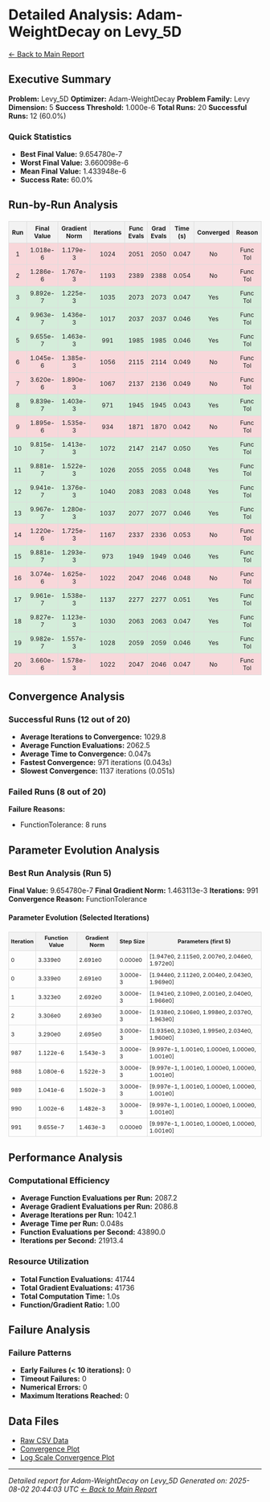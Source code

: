 # Detailed Analysis: Adam-WeightDecay on Levy_5D
[← Back to Main Report](benchmark_report.md)
## Executive Summary
**Problem:** Levy_5D
**Optimizer:** Adam-WeightDecay
**Problem Family:** Levy
**Dimension:** 5
**Success Threshold:** 1.000e-6
**Total Runs:** 20
**Successful Runs:** 12 (60.0%)

### Quick Statistics
* **Best Final Value:** 9.654780e-7
* **Worst Final Value:** 3.660098e-6
* **Mean Final Value:** 1.433948e-6
* **Success Rate:** 60.0%


## Run-by-Run Analysis
<table style="border-collapse: collapse; width: 100%; margin: 20px 0; font-size: 12px;">
<tr style="background-color: #f2f2f2;">
<th style="border: 1px solid #ddd; padding: 6px; text-align: center;">Run</th>
<th style="border: 1px solid #ddd; padding: 6px; text-align: center;">Final Value</th>
<th style="border: 1px solid #ddd; padding: 6px; text-align: center;">Gradient Norm</th>
<th style="border: 1px solid #ddd; padding: 6px; text-align: center;">Iterations</th>
<th style="border: 1px solid #ddd; padding: 6px; text-align: center;">Func Evals</th>
<th style="border: 1px solid #ddd; padding: 6px; text-align: center;">Grad Evals</th>
<th style="border: 1px solid #ddd; padding: 6px; text-align: center;">Time (s)</th>
<th style="border: 1px solid #ddd; padding: 6px; text-align: center;">Converged</th>
<th style="border: 1px solid #ddd; padding: 6px; text-align: center;">Reason</th>
</tr>
<tr style="background-color: #f8d7da;">
<td style="border: 1px solid #ddd; padding: 6px; text-align: center;">1</td>
<td style="border: 1px solid #ddd; padding: 6px; text-align: center;">1.018e-6</td>
<td style="border: 1px solid #ddd; padding: 6px; text-align: center;">1.179e-3</td>
<td style="border: 1px solid #ddd; padding: 6px; text-align: center;">1024</td>
<td style="border: 1px solid #ddd; padding: 6px; text-align: center;">2051</td>
<td style="border: 1px solid #ddd; padding: 6px; text-align: center;">2050</td>
<td style="border: 1px solid #ddd; padding: 6px; text-align: center;">0.047</td>
<td style="border: 1px solid #ddd; padding: 6px; text-align: center;">No</td>
<td style="border: 1px solid #ddd; padding: 6px; text-align: center;">Func Tol</td>
</tr>
<tr style="background-color: #f8d7da;">
<td style="border: 1px solid #ddd; padding: 6px; text-align: center;">2</td>
<td style="border: 1px solid #ddd; padding: 6px; text-align: center;">1.286e-6</td>
<td style="border: 1px solid #ddd; padding: 6px; text-align: center;">1.767e-3</td>
<td style="border: 1px solid #ddd; padding: 6px; text-align: center;">1193</td>
<td style="border: 1px solid #ddd; padding: 6px; text-align: center;">2389</td>
<td style="border: 1px solid #ddd; padding: 6px; text-align: center;">2388</td>
<td style="border: 1px solid #ddd; padding: 6px; text-align: center;">0.054</td>
<td style="border: 1px solid #ddd; padding: 6px; text-align: center;">No</td>
<td style="border: 1px solid #ddd; padding: 6px; text-align: center;">Func Tol</td>
</tr>
<tr style="background-color: #d4edda;">
<td style="border: 1px solid #ddd; padding: 6px; text-align: center;">3</td>
<td style="border: 1px solid #ddd; padding: 6px; text-align: center;">9.892e-7</td>
<td style="border: 1px solid #ddd; padding: 6px; text-align: center;">1.225e-3</td>
<td style="border: 1px solid #ddd; padding: 6px; text-align: center;">1035</td>
<td style="border: 1px solid #ddd; padding: 6px; text-align: center;">2073</td>
<td style="border: 1px solid #ddd; padding: 6px; text-align: center;">2073</td>
<td style="border: 1px solid #ddd; padding: 6px; text-align: center;">0.047</td>
<td style="border: 1px solid #ddd; padding: 6px; text-align: center;">Yes</td>
<td style="border: 1px solid #ddd; padding: 6px; text-align: center;">Func Tol</td>
</tr>
<tr style="background-color: #d4edda;">
<td style="border: 1px solid #ddd; padding: 6px; text-align: center;">4</td>
<td style="border: 1px solid #ddd; padding: 6px; text-align: center;">9.963e-7</td>
<td style="border: 1px solid #ddd; padding: 6px; text-align: center;">1.436e-3</td>
<td style="border: 1px solid #ddd; padding: 6px; text-align: center;">1017</td>
<td style="border: 1px solid #ddd; padding: 6px; text-align: center;">2037</td>
<td style="border: 1px solid #ddd; padding: 6px; text-align: center;">2037</td>
<td style="border: 1px solid #ddd; padding: 6px; text-align: center;">0.046</td>
<td style="border: 1px solid #ddd; padding: 6px; text-align: center;">Yes</td>
<td style="border: 1px solid #ddd; padding: 6px; text-align: center;">Func Tol</td>
</tr>
<tr style="background-color: #d4edda;">
<td style="border: 1px solid #ddd; padding: 6px; text-align: center;">5</td>
<td style="border: 1px solid #ddd; padding: 6px; text-align: center;">9.655e-7</td>
<td style="border: 1px solid #ddd; padding: 6px; text-align: center;">1.463e-3</td>
<td style="border: 1px solid #ddd; padding: 6px; text-align: center;">991</td>
<td style="border: 1px solid #ddd; padding: 6px; text-align: center;">1985</td>
<td style="border: 1px solid #ddd; padding: 6px; text-align: center;">1985</td>
<td style="border: 1px solid #ddd; padding: 6px; text-align: center;">0.046</td>
<td style="border: 1px solid #ddd; padding: 6px; text-align: center;">Yes</td>
<td style="border: 1px solid #ddd; padding: 6px; text-align: center;">Func Tol</td>
</tr>
<tr style="background-color: #f8d7da;">
<td style="border: 1px solid #ddd; padding: 6px; text-align: center;">6</td>
<td style="border: 1px solid #ddd; padding: 6px; text-align: center;">1.045e-6</td>
<td style="border: 1px solid #ddd; padding: 6px; text-align: center;">1.385e-3</td>
<td style="border: 1px solid #ddd; padding: 6px; text-align: center;">1056</td>
<td style="border: 1px solid #ddd; padding: 6px; text-align: center;">2115</td>
<td style="border: 1px solid #ddd; padding: 6px; text-align: center;">2114</td>
<td style="border: 1px solid #ddd; padding: 6px; text-align: center;">0.049</td>
<td style="border: 1px solid #ddd; padding: 6px; text-align: center;">No</td>
<td style="border: 1px solid #ddd; padding: 6px; text-align: center;">Func Tol</td>
</tr>
<tr style="background-color: #f8d7da;">
<td style="border: 1px solid #ddd; padding: 6px; text-align: center;">7</td>
<td style="border: 1px solid #ddd; padding: 6px; text-align: center;">3.620e-6</td>
<td style="border: 1px solid #ddd; padding: 6px; text-align: center;">1.890e-3</td>
<td style="border: 1px solid #ddd; padding: 6px; text-align: center;">1067</td>
<td style="border: 1px solid #ddd; padding: 6px; text-align: center;">2137</td>
<td style="border: 1px solid #ddd; padding: 6px; text-align: center;">2136</td>
<td style="border: 1px solid #ddd; padding: 6px; text-align: center;">0.049</td>
<td style="border: 1px solid #ddd; padding: 6px; text-align: center;">No</td>
<td style="border: 1px solid #ddd; padding: 6px; text-align: center;">Func Tol</td>
</tr>
<tr style="background-color: #d4edda;">
<td style="border: 1px solid #ddd; padding: 6px; text-align: center;">8</td>
<td style="border: 1px solid #ddd; padding: 6px; text-align: center;">9.839e-7</td>
<td style="border: 1px solid #ddd; padding: 6px; text-align: center;">1.403e-3</td>
<td style="border: 1px solid #ddd; padding: 6px; text-align: center;">971</td>
<td style="border: 1px solid #ddd; padding: 6px; text-align: center;">1945</td>
<td style="border: 1px solid #ddd; padding: 6px; text-align: center;">1945</td>
<td style="border: 1px solid #ddd; padding: 6px; text-align: center;">0.043</td>
<td style="border: 1px solid #ddd; padding: 6px; text-align: center;">Yes</td>
<td style="border: 1px solid #ddd; padding: 6px; text-align: center;">Func Tol</td>
</tr>
<tr style="background-color: #f8d7da;">
<td style="border: 1px solid #ddd; padding: 6px; text-align: center;">9</td>
<td style="border: 1px solid #ddd; padding: 6px; text-align: center;">1.895e-6</td>
<td style="border: 1px solid #ddd; padding: 6px; text-align: center;">1.535e-3</td>
<td style="border: 1px solid #ddd; padding: 6px; text-align: center;">934</td>
<td style="border: 1px solid #ddd; padding: 6px; text-align: center;">1871</td>
<td style="border: 1px solid #ddd; padding: 6px; text-align: center;">1870</td>
<td style="border: 1px solid #ddd; padding: 6px; text-align: center;">0.042</td>
<td style="border: 1px solid #ddd; padding: 6px; text-align: center;">No</td>
<td style="border: 1px solid #ddd; padding: 6px; text-align: center;">Func Tol</td>
</tr>
<tr style="background-color: #d4edda;">
<td style="border: 1px solid #ddd; padding: 6px; text-align: center;">10</td>
<td style="border: 1px solid #ddd; padding: 6px; text-align: center;">9.815e-7</td>
<td style="border: 1px solid #ddd; padding: 6px; text-align: center;">1.413e-3</td>
<td style="border: 1px solid #ddd; padding: 6px; text-align: center;">1072</td>
<td style="border: 1px solid #ddd; padding: 6px; text-align: center;">2147</td>
<td style="border: 1px solid #ddd; padding: 6px; text-align: center;">2147</td>
<td style="border: 1px solid #ddd; padding: 6px; text-align: center;">0.050</td>
<td style="border: 1px solid #ddd; padding: 6px; text-align: center;">Yes</td>
<td style="border: 1px solid #ddd; padding: 6px; text-align: center;">Func Tol</td>
</tr>
<tr style="background-color: #d4edda;">
<td style="border: 1px solid #ddd; padding: 6px; text-align: center;">11</td>
<td style="border: 1px solid #ddd; padding: 6px; text-align: center;">9.881e-7</td>
<td style="border: 1px solid #ddd; padding: 6px; text-align: center;">1.522e-3</td>
<td style="border: 1px solid #ddd; padding: 6px; text-align: center;">1026</td>
<td style="border: 1px solid #ddd; padding: 6px; text-align: center;">2055</td>
<td style="border: 1px solid #ddd; padding: 6px; text-align: center;">2055</td>
<td style="border: 1px solid #ddd; padding: 6px; text-align: center;">0.048</td>
<td style="border: 1px solid #ddd; padding: 6px; text-align: center;">Yes</td>
<td style="border: 1px solid #ddd; padding: 6px; text-align: center;">Func Tol</td>
</tr>
<tr style="background-color: #d4edda;">
<td style="border: 1px solid #ddd; padding: 6px; text-align: center;">12</td>
<td style="border: 1px solid #ddd; padding: 6px; text-align: center;">9.941e-7</td>
<td style="border: 1px solid #ddd; padding: 6px; text-align: center;">1.376e-3</td>
<td style="border: 1px solid #ddd; padding: 6px; text-align: center;">1040</td>
<td style="border: 1px solid #ddd; padding: 6px; text-align: center;">2083</td>
<td style="border: 1px solid #ddd; padding: 6px; text-align: center;">2083</td>
<td style="border: 1px solid #ddd; padding: 6px; text-align: center;">0.048</td>
<td style="border: 1px solid #ddd; padding: 6px; text-align: center;">Yes</td>
<td style="border: 1px solid #ddd; padding: 6px; text-align: center;">Func Tol</td>
</tr>
<tr style="background-color: #d4edda;">
<td style="border: 1px solid #ddd; padding: 6px; text-align: center;">13</td>
<td style="border: 1px solid #ddd; padding: 6px; text-align: center;">9.967e-7</td>
<td style="border: 1px solid #ddd; padding: 6px; text-align: center;">1.280e-3</td>
<td style="border: 1px solid #ddd; padding: 6px; text-align: center;">1037</td>
<td style="border: 1px solid #ddd; padding: 6px; text-align: center;">2077</td>
<td style="border: 1px solid #ddd; padding: 6px; text-align: center;">2077</td>
<td style="border: 1px solid #ddd; padding: 6px; text-align: center;">0.046</td>
<td style="border: 1px solid #ddd; padding: 6px; text-align: center;">Yes</td>
<td style="border: 1px solid #ddd; padding: 6px; text-align: center;">Func Tol</td>
</tr>
<tr style="background-color: #f8d7da;">
<td style="border: 1px solid #ddd; padding: 6px; text-align: center;">14</td>
<td style="border: 1px solid #ddd; padding: 6px; text-align: center;">1.220e-6</td>
<td style="border: 1px solid #ddd; padding: 6px; text-align: center;">1.725e-3</td>
<td style="border: 1px solid #ddd; padding: 6px; text-align: center;">1167</td>
<td style="border: 1px solid #ddd; padding: 6px; text-align: center;">2337</td>
<td style="border: 1px solid #ddd; padding: 6px; text-align: center;">2336</td>
<td style="border: 1px solid #ddd; padding: 6px; text-align: center;">0.053</td>
<td style="border: 1px solid #ddd; padding: 6px; text-align: center;">No</td>
<td style="border: 1px solid #ddd; padding: 6px; text-align: center;">Func Tol</td>
</tr>
<tr style="background-color: #d4edda;">
<td style="border: 1px solid #ddd; padding: 6px; text-align: center;">15</td>
<td style="border: 1px solid #ddd; padding: 6px; text-align: center;">9.881e-7</td>
<td style="border: 1px solid #ddd; padding: 6px; text-align: center;">1.293e-3</td>
<td style="border: 1px solid #ddd; padding: 6px; text-align: center;">973</td>
<td style="border: 1px solid #ddd; padding: 6px; text-align: center;">1949</td>
<td style="border: 1px solid #ddd; padding: 6px; text-align: center;">1949</td>
<td style="border: 1px solid #ddd; padding: 6px; text-align: center;">0.046</td>
<td style="border: 1px solid #ddd; padding: 6px; text-align: center;">Yes</td>
<td style="border: 1px solid #ddd; padding: 6px; text-align: center;">Func Tol</td>
</tr>
<tr style="background-color: #f8d7da;">
<td style="border: 1px solid #ddd; padding: 6px; text-align: center;">16</td>
<td style="border: 1px solid #ddd; padding: 6px; text-align: center;">3.074e-6</td>
<td style="border: 1px solid #ddd; padding: 6px; text-align: center;">1.625e-3</td>
<td style="border: 1px solid #ddd; padding: 6px; text-align: center;">1022</td>
<td style="border: 1px solid #ddd; padding: 6px; text-align: center;">2047</td>
<td style="border: 1px solid #ddd; padding: 6px; text-align: center;">2046</td>
<td style="border: 1px solid #ddd; padding: 6px; text-align: center;">0.048</td>
<td style="border: 1px solid #ddd; padding: 6px; text-align: center;">No</td>
<td style="border: 1px solid #ddd; padding: 6px; text-align: center;">Func Tol</td>
</tr>
<tr style="background-color: #d4edda;">
<td style="border: 1px solid #ddd; padding: 6px; text-align: center;">17</td>
<td style="border: 1px solid #ddd; padding: 6px; text-align: center;">9.961e-7</td>
<td style="border: 1px solid #ddd; padding: 6px; text-align: center;">1.538e-3</td>
<td style="border: 1px solid #ddd; padding: 6px; text-align: center;">1137</td>
<td style="border: 1px solid #ddd; padding: 6px; text-align: center;">2277</td>
<td style="border: 1px solid #ddd; padding: 6px; text-align: center;">2277</td>
<td style="border: 1px solid #ddd; padding: 6px; text-align: center;">0.051</td>
<td style="border: 1px solid #ddd; padding: 6px; text-align: center;">Yes</td>
<td style="border: 1px solid #ddd; padding: 6px; text-align: center;">Func Tol</td>
</tr>
<tr style="background-color: #d4edda;">
<td style="border: 1px solid #ddd; padding: 6px; text-align: center;">18</td>
<td style="border: 1px solid #ddd; padding: 6px; text-align: center;">9.827e-7</td>
<td style="border: 1px solid #ddd; padding: 6px; text-align: center;">1.123e-3</td>
<td style="border: 1px solid #ddd; padding: 6px; text-align: center;">1030</td>
<td style="border: 1px solid #ddd; padding: 6px; text-align: center;">2063</td>
<td style="border: 1px solid #ddd; padding: 6px; text-align: center;">2063</td>
<td style="border: 1px solid #ddd; padding: 6px; text-align: center;">0.047</td>
<td style="border: 1px solid #ddd; padding: 6px; text-align: center;">Yes</td>
<td style="border: 1px solid #ddd; padding: 6px; text-align: center;">Func Tol</td>
</tr>
<tr style="background-color: #d4edda;">
<td style="border: 1px solid #ddd; padding: 6px; text-align: center;">19</td>
<td style="border: 1px solid #ddd; padding: 6px; text-align: center;">9.982e-7</td>
<td style="border: 1px solid #ddd; padding: 6px; text-align: center;">1.557e-3</td>
<td style="border: 1px solid #ddd; padding: 6px; text-align: center;">1028</td>
<td style="border: 1px solid #ddd; padding: 6px; text-align: center;">2059</td>
<td style="border: 1px solid #ddd; padding: 6px; text-align: center;">2059</td>
<td style="border: 1px solid #ddd; padding: 6px; text-align: center;">0.046</td>
<td style="border: 1px solid #ddd; padding: 6px; text-align: center;">Yes</td>
<td style="border: 1px solid #ddd; padding: 6px; text-align: center;">Func Tol</td>
</tr>
<tr style="background-color: #f8d7da;">
<td style="border: 1px solid #ddd; padding: 6px; text-align: center;">20</td>
<td style="border: 1px solid #ddd; padding: 6px; text-align: center;">3.660e-6</td>
<td style="border: 1px solid #ddd; padding: 6px; text-align: center;">1.578e-3</td>
<td style="border: 1px solid #ddd; padding: 6px; text-align: center;">1022</td>
<td style="border: 1px solid #ddd; padding: 6px; text-align: center;">2047</td>
<td style="border: 1px solid #ddd; padding: 6px; text-align: center;">2046</td>
<td style="border: 1px solid #ddd; padding: 6px; text-align: center;">0.047</td>
<td style="border: 1px solid #ddd; padding: 6px; text-align: center;">No</td>
<td style="border: 1px solid #ddd; padding: 6px; text-align: center;">Func Tol</td>
</tr>
</table>

## Convergence Analysis

### Successful Runs (12 out of 20)

* **Average Iterations to Convergence:** 1029.8
* **Average Function Evaluations:** 2062.5
* **Average Time to Convergence:** 0.047s
* **Fastest Convergence:** 971 iterations (0.043s)
* **Slowest Convergence:** 1137 iterations (0.051s)

### Failed Runs (8 out of 20)

**Failure Reasons:**
- FunctionTolerance: 8 runs

## Parameter Evolution Analysis

### Best Run Analysis (Run 5)
**Final Value:** 9.654780e-7
**Final Gradient Norm:** 1.463113e-3
**Iterations:** 991
**Convergence Reason:** FunctionTolerance

#### Parameter Evolution (Selected Iterations)

<table style="border-collapse: collapse; width: 100%; margin: 20px 0; font-size: 11px;">
<tr style="background-color: #f2f2f2;">
<th style="border: 1px solid #ddd; padding: 4px;">Iteration</th>
<th style="border: 1px solid #ddd; padding: 4px;">Function Value</th>
<th style="border: 1px solid #ddd; padding: 4px;">Gradient Norm</th>
<th style="border: 1px solid #ddd; padding: 4px;">Step Size</th>
<th style="border: 1px solid #ddd; padding: 4px;">Parameters (first 5)</th>
</tr>
<tr><td style="border: 1px solid #ddd; padding: 4px;">0</td><td style="border: 1px solid #ddd; padding: 4px;">3.339e0</td><td style="border: 1px solid #ddd; padding: 4px;">2.691e0</td><td style="border: 1px solid #ddd; padding: 4px;">0.000e0</td><td style="border: 1px solid #ddd; padding: 4px;">[1.947e0, 2.115e0, 2.007e0, 2.046e0, 1.972e0]</td></tr>
<tr><td style="border: 1px solid #ddd; padding: 4px;">0</td><td style="border: 1px solid #ddd; padding: 4px;">3.339e0</td><td style="border: 1px solid #ddd; padding: 4px;">2.691e0</td><td style="border: 1px solid #ddd; padding: 4px;">3.000e-3</td><td style="border: 1px solid #ddd; padding: 4px;">[1.944e0, 2.112e0, 2.004e0, 2.043e0, 1.969e0]</td></tr>
<tr><td style="border: 1px solid #ddd; padding: 4px;">1</td><td style="border: 1px solid #ddd; padding: 4px;">3.323e0</td><td style="border: 1px solid #ddd; padding: 4px;">2.692e0</td><td style="border: 1px solid #ddd; padding: 4px;">3.000e-3</td><td style="border: 1px solid #ddd; padding: 4px;">[1.941e0, 2.109e0, 2.001e0, 2.040e0, 1.966e0]</td></tr>
<tr><td style="border: 1px solid #ddd; padding: 4px;">2</td><td style="border: 1px solid #ddd; padding: 4px;">3.306e0</td><td style="border: 1px solid #ddd; padding: 4px;">2.693e0</td><td style="border: 1px solid #ddd; padding: 4px;">3.000e-3</td><td style="border: 1px solid #ddd; padding: 4px;">[1.938e0, 2.106e0, 1.998e0, 2.037e0, 1.963e0]</td></tr>
<tr><td style="border: 1px solid #ddd; padding: 4px;">3</td><td style="border: 1px solid #ddd; padding: 4px;">3.290e0</td><td style="border: 1px solid #ddd; padding: 4px;">2.695e0</td><td style="border: 1px solid #ddd; padding: 4px;">3.000e-3</td><td style="border: 1px solid #ddd; padding: 4px;">[1.935e0, 2.103e0, 1.995e0, 2.034e0, 1.960e0]</td></tr>
<tr><td style="border: 1px solid #ddd; padding: 4px;">987</td><td style="border: 1px solid #ddd; padding: 4px;">1.122e-6</td><td style="border: 1px solid #ddd; padding: 4px;">1.543e-3</td><td style="border: 1px solid #ddd; padding: 4px;">3.000e-3</td><td style="border: 1px solid #ddd; padding: 4px;">[9.997e-1, 1.001e0, 1.000e0, 1.000e0, 1.001e0]</td></tr>
<tr><td style="border: 1px solid #ddd; padding: 4px;">988</td><td style="border: 1px solid #ddd; padding: 4px;">1.080e-6</td><td style="border: 1px solid #ddd; padding: 4px;">1.522e-3</td><td style="border: 1px solid #ddd; padding: 4px;">3.000e-3</td><td style="border: 1px solid #ddd; padding: 4px;">[9.997e-1, 1.001e0, 1.000e0, 1.000e0, 1.001e0]</td></tr>
<tr><td style="border: 1px solid #ddd; padding: 4px;">989</td><td style="border: 1px solid #ddd; padding: 4px;">1.041e-6</td><td style="border: 1px solid #ddd; padding: 4px;">1.502e-3</td><td style="border: 1px solid #ddd; padding: 4px;">3.000e-3</td><td style="border: 1px solid #ddd; padding: 4px;">[9.997e-1, 1.001e0, 1.000e0, 1.000e0, 1.001e0]</td></tr>
<tr><td style="border: 1px solid #ddd; padding: 4px;">990</td><td style="border: 1px solid #ddd; padding: 4px;">1.002e-6</td><td style="border: 1px solid #ddd; padding: 4px;">1.482e-3</td><td style="border: 1px solid #ddd; padding: 4px;">3.000e-3</td><td style="border: 1px solid #ddd; padding: 4px;">[9.997e-1, 1.001e0, 1.000e0, 1.000e0, 1.001e0]</td></tr>
<tr><td style="border: 1px solid #ddd; padding: 4px;">991</td><td style="border: 1px solid #ddd; padding: 4px;">9.655e-7</td><td style="border: 1px solid #ddd; padding: 4px;">1.463e-3</td><td style="border: 1px solid #ddd; padding: 4px;">0.000e0</td><td style="border: 1px solid #ddd; padding: 4px;">[9.997e-1, 1.001e0, 1.000e0, 1.000e0, 1.001e0]</td></tr>
</table>

## Performance Analysis

### Computational Efficiency
- **Average Function Evaluations per Run:** 2087.2
- **Average Gradient Evaluations per Run:** 2086.8
- **Average Iterations per Run:** 1042.1
- **Average Time per Run:** 0.048s
- **Function Evaluations per Second:** 43890.0
- **Iterations per Second:** 21913.4
### Resource Utilization
- **Total Function Evaluations:** 41744
- **Total Gradient Evaluations:** 41736
- **Total Computation Time:** 1.0s
- **Function/Gradient Ratio:** 1.00
## Failure Analysis

### Failure Patterns
- **Early Failures (< 10 iterations):** 0
- **Timeout Failures:** 0
- **Numerical Errors:** 0
- **Maximum Iterations Reached:** 0


## Data Files
* [Raw CSV Data](../data/problems/Levy_5D_results.csv)
* [Convergence Plot](../plots/Levy_5D.png)
* [Log Scale Convergence Plot](../plots/Levy_5D_log.png)


---
*Detailed report for Adam-WeightDecay on Levy_5D*
*Generated on: 2025-08-02 20:44:03 UTC*
*[← Back to Main Report](../benchmark_report.md)*
